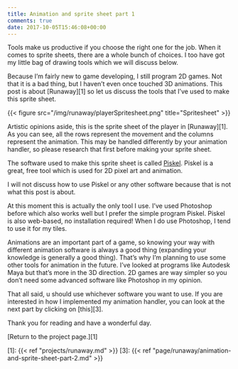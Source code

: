 ```yaml
---
title: Animation and sprite sheet part 1
comments: true
date: 2017-10-05T15:46:08+00:00
---
```

Tools make us productive if you choose the right one for the job. When it comes to sprite sheets, there are a whole bunch of choices. I too have got my little bag of drawing tools which we will discuss below.

Because I&#8217;m fairly new to game developing, I still program 2D games. Not that it is a bad thing, but I haven&#8217;t even once touched 3D animations. This post is about [Runaway][1] so let us discuss the tools that I&#8217;ve used to make this sprite sheet.

{{< figure src="/img/runaway/playerSpritesheet.png" title="Spritesheet" >}}

Artistic opinions aside, this is the sprite sheet of the player in [Runaway][1]. As you can see, all the rows represent the movement and the columns represent the animation. This may be handled differently by your animation handler, so please research that first before making your sprite sheet.

The software used to make this sprite sheet is called [Piskel][2]. Piskel is a great, free tool which is used for 2D pixel art and animation.

I will not discuss how to use Piskel or any other software because that is not what this post is about.

At this moment this is actually the only tool I use. I&#8217;ve used Photoshop before which also works well but I prefer the simple program Piskel. Piskel is also web-based, no installation required! When I do use Photoshop, I tend to use it for my tiles.

Animations are an important part of a game, so knowing your way with different animation software is always a good thing (expanding your knowledge is generally a good thing). That&#8217;s why I&#8217;m planning to use some other tools for animation in the future. I&#8217;ve looked at programs like Autodesk Maya but that&#8217;s more in the 3D direction. 2D games are way simpler so you don&#8217;t need some advanced software like Photoshop in my opinion.

That all said, u should use whichever software you want to use. If you are interested in how I implemented my animation handler, you can look at the next part by clicking on [this][3].

Thank you for reading and have a wonderful day.

[Return to the project page.][1]

 [2]: https://www.piskelapp.com/
 [1]: {{< ref "projects/runaway.md" >}}
 [3]: {{< ref "page/runaway/animation-and-sprite-sheet-part-2.md" >}}
